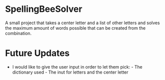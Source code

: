 # SpellingBeeSolver
A small project that takes a center letter and a list of other letters and solves the maximum amount of words possible that can be created from the combination. 

# Future Updates
 - I would like to give the user input in order to let them pick: 
        - The dictionary used
        - The inut for letters and the center letter